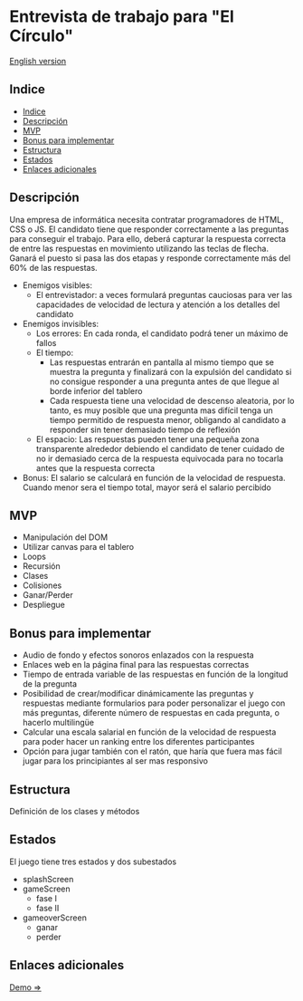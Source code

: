 # Entrevista de trabajo para "El Círculo"
[English version](README.md)

## Indice 
  - [Indice](#indice)
  - [Descripción](#descripcion)
  - [MVP](#mvp)
  - [Bonus para implementar](#bonus-para-implementar)
  - [Estructura](#estructura)
  - [Estados](#estados)
  - [Enlaces adicionales](#enlaces-adicionales)


## Descripción
Una empresa de informática necesita contratar programadores de HTML, CSS o JS. 
El candidato tiene que responder correctamente a las preguntas para conseguir 
el trabajo. Para ello, deberá capturar la respuesta correcta de entre las 
respuestas en movimiento utilizando las teclas de flecha. Ganará el puesto si
 pasa las dos etapas y responde correctamente más del 60% de las respuestas. 
- Enemigos visibles:
  - El entrevistador: a veces formulará preguntas cauciosas para ver las
   capacidades de velocidad de lectura y atención a los detalles del candidato
- Enemigos invisibles:
  - Los errores: En cada ronda, el candidato podrá tener un máximo de fallos
  - El tiempo: 
    - Las respuestas entrarán en pantalla al mismo tiempo que se muestra la
     pregunta y finalizará con la expulsión del candidato si no consigue responder
      a una pregunta antes de que llegue al borde inferior del tablero
    - Cada respuesta tiene una velocidad de descenso aleatoria, por lo tanto,
     es muy posible que una pregunta mas difícil tenga un tiempo permitido de
      respuesta menor, obligando al candidato a responder sin tener demasiado
       tiempo de reflexión
  - El espacio: Las respuestas pueden tener una pequeña zona transparente
   alrededor debiendo el candidato de tener cuidado de no ir demasiado cerca
    de la respuesta equivocada para no tocarla antes que la respuesta correcta
- Bonus: El salario se calculará en función de la velocidad de respuesta.
    Cuando menor sera el tiempo total, mayor será el salario percibido


## MVP
- Manipulación del DOM
- Utilizar canvas para el tablero
- Loops
- Recursión
- Clases
- Colisiones
- Ganar/Perder
- Despliegue


## Bonus para implementar
- Audio de fondo y efectos sonoros enlazados con la respuesta
- Enlaces web en la página final para las respuestas correctas
- Tiempo de entrada variable de las respuestas en función de la longitud de la pregunta
- Posibilidad de crear/modificar dinámicamente las preguntas y respuestas mediante
 formularios para poder personalizar el juego con más preguntas, diferente número
 de respuestas en cada pregunta, o hacerlo multilingüe
- Calcular una escala salarial en función de la velocidad de respuesta para poder
 hacer un ranking entre los diferentes participantes
- Opción para jugar también con el ratón, que haría que fuera mas fácil jugar para
 los principiantes al ser mas responsivo


## Estructura
Definición de los clases y métodos


## Estados
El juego tiene tres estados y dos subestados
- splashScreen
- gameScreen
  - fase I
  - fase II
- gameoverScreen
  - ganar
  - perder


## Enlaces adicionales
[Demo => ](https://artware-solutions-wd-bootcamp.github.io/project-01/)


